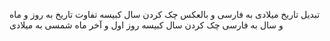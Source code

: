 تبدیل تاریخ میلادی به فارسی و بالعکس
چک کردن سال کبیسه
تفاوت تاریخ به روز و ماه و سال به فارسی
چک کردن سال کبیسه
روز اول و آخر ماه شمسی به میلادی